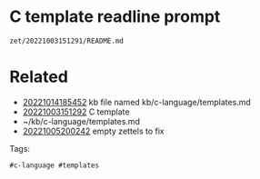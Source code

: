 # C template readline prompt

` zet/20221003151291/README.md `

# Related

- [20221014185452](/zet/20221014185452/README.md) kb file named kb/c-language/templates.md
- [20221003151292](/zet/20221003151292/README.md) C template
- ~/kb/c-language/templates.md
- [20221005200242](/zet/20221005200242/README.md) empty zettels to fix

Tags:

    #c-language #templates 
